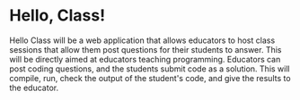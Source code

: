 # Hello, Class!

Hello Class will be a web application that allows educators to host class sessions that allow them post questions for their students to answer. This will be directly aimed at educators teaching programming. Educators can post coding questions, and the students submit code as a solution. This will compile, run, check the output of the student's code, and give the results to the educator.